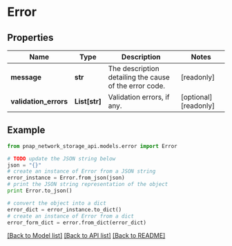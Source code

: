 # Error


## Properties

Name | Type | Description | Notes
------------ | ------------- | ------------- | -------------
**message** | **str** | The description detailing the cause of the error code. | [readonly] 
**validation_errors** | **List[str]** | Validation errors, if any. | [optional] [readonly] 

## Example

```python
from pnap_network_storage_api.models.error import Error

# TODO update the JSON string below
json = "{}"
# create an instance of Error from a JSON string
error_instance = Error.from_json(json)
# print the JSON string representation of the object
print Error.to_json()

# convert the object into a dict
error_dict = error_instance.to_dict()
# create an instance of Error from a dict
error_form_dict = error.from_dict(error_dict)
```
[[Back to Model list]](../README.md#documentation-for-models) [[Back to API list]](../README.md#documentation-for-api-endpoints) [[Back to README]](../README.md)


